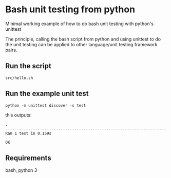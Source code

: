 Bash unit testing from python
=============================

Minimal working example of how to do bash unit testing with python's unittest

The principle, calling the bash script from python and using unittest to do the unit testing can be applied to other language/unit testing framework pairs.

Run the script
--------------

    src/hello.sh
    
Run the example unit test
-------------------------

    python -m unittest discover -s test

this outputs:

    .
    ----------------------------------------------------------------------
    Ran 1 test in 0.159s
    
    OK

Requirements
------------

bash, python 3
